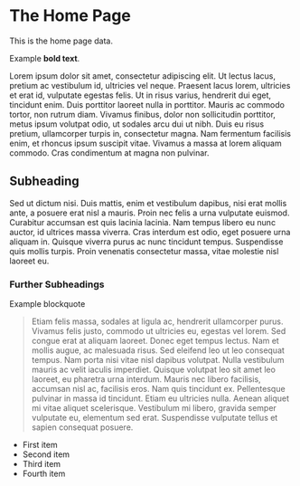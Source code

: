 # The Home Page

This is the home page data.

Example __bold text__.

Lorem ipsum dolor sit amet, consectetur adipiscing elit. Ut lectus lacus, pretium ac vestibulum id, ultricies vel neque. Praesent lacus lorem, ultricies et erat id, vulputate egestas felis. Ut in risus varius, hendrerit dui eget, tincidunt enim. Duis porttitor laoreet nulla in porttitor. Mauris ac commodo tortor, non rutrum diam. Vivamus finibus, dolor non sollicitudin porttitor, metus ipsum volutpat odio, ut sodales arcu dui ut nibh. Duis eu risus pretium, ullamcorper turpis in, consectetur magna. Nam fermentum facilisis enim, et rhoncus ipsum suscipit vitae. Vivamus a massa at lorem aliquam commodo. Cras condimentum at magna non pulvinar.

## Subheading

Sed ut dictum nisi. Duis mattis, enim et vestibulum dapibus, nisi erat mollis ante, a posuere erat nisl a mauris. Proin nec felis a urna vulputate euismod. Curabitur accumsan est quis lacinia lacinia. Nam tempus libero eu nunc auctor, id ultrices massa viverra. Cras interdum est odio, eget posuere urna aliquam in. Quisque viverra purus ac nunc tincidunt tempus. Suspendisse quis mollis turpis. Proin venenatis consectetur massa, vitae molestie nisl laoreet eu.

### Further Subheadings

Example blockquote

> Etiam felis massa, sodales at ligula ac, hendrerit ullamcorper purus. Vivamus felis justo, commodo ut ultricies eu, egestas vel lorem. Sed congue erat at aliquam laoreet. Donec eget tempus lectus. Nam et mollis augue, ac malesuada risus. Sed eleifend leo ut leo consequat tempus. Nam porta nisi vitae nisl dapibus volutpat. Nulla vestibulum mauris ac velit iaculis imperdiet. Quisque volutpat leo sit amet leo laoreet, eu pharetra urna interdum. Mauris nec libero facilisis, accumsan nisl ac, facilisis eros. Nam quis tincidunt ex. Pellentesque pulvinar in massa id tincidunt. Etiam eu ultricies nulla. Aenean aliquet mi vitae aliquet scelerisque. Vestibulum mi libero, gravida semper vulputate eu, elementum sed erat. Suspendisse vulputate tellus et sapien consequat posuere.

* First item
* Second item
* Third item
* Fourth item

